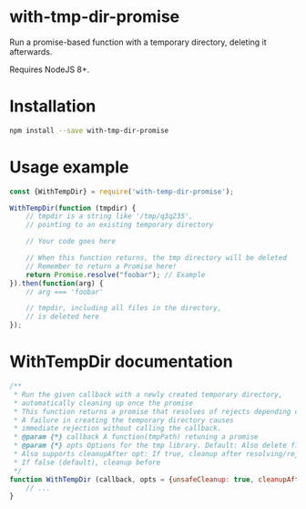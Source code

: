 # with-tmp-dir-promise
Run a promise-based function with a temporary directory, deleting it afterwards.

Requires NodeJS 8+.

# Installation

```sh
npm install --save with-tmp-dir-promise
```

# Usage example

```js
const {WithTempDir} = require('with-temp-dir-promise');

WithTempDir(function (tmpdir) {
    // tmpdir is a string like '/tmp/q3q235',
    // pointing to an existing temporary directory

    // Your code goes here

    // When this function returns, the tmp directory will be deleted
    // Remember to return a Promise here!
    return Promise.resolve("foobar"); // Example
}).then(function(arg) {
    // arg === 'foobar'

    // tmpdir, including all files in the directory,
    // is deleted here
});
```

# WithTempDir documentation

```js
/**
 * Run the given callback with a newly created temporary directory,
 * automatically cleaning up once the promise
 * This function returns a promise that resolves of rejects depending on
 * A failure in creating the temporary directory causes
 * immediate rejection without calling the callback.
 * @param {*} callback A function(tmpPath) retuning a promise
 * @param {*} opts Options for the tmp library. Default: Also delete files in the directory.
 * Also supports cleanupAfter opt: If true, cleanup after resolving/rejecting the returned Promise.
 * If false (default), cleanup before
 */
function WithTempDir (callback, opts = {unsafeCleanup: true, cleanupAfter: false}) {
    // ...
}
```
